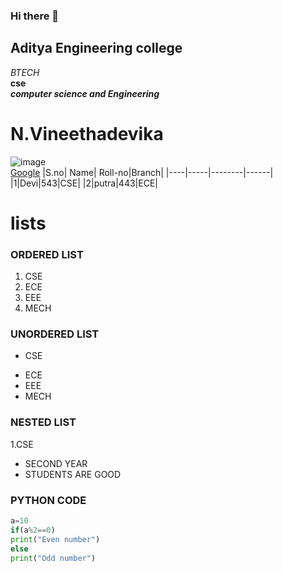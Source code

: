 ### Hi there 👋
## Aditya Engineering college

*BTECH*<br>
**cse**<br>
***computer science and Engineering***<br>
# N.Vineethadevika
![image](https://user-images.githubusercontent.com/84488013/142971516-f66765b5-a329-40d5-953b-dab1ba8afad6.png)<br>
[Google](www.google.com)
|S.no| Name| Roll-no|Branch|
|----|-----|--------|------| 
|1|Devi|543|CSE|
|2|putra|443|ECE|
<!--ORDERED LIST-->
# lists
### ORDERED LIST
1. CSE
2. ECE
3. EEE
4. MECH
### UNORDERED LIST
- CSE
* ECE
* EEE
* MECH
### NESTED LIST
1.CSE
  - SECOND YEAR
  - STUDENTS ARE GOOD
### PYTHON CODE
```python code
a=10
if(a%2==0)
print("Even number")
else
print("Odd number")
```


<!--
**vineethadevika/vineethadevika** is a ✨ _special_ ✨ repository because its `README.md` (this file) appears on your GitHub profile.

Here are some ideas to get you started:

- 🔭 I’m currently working on ...
- 🌱 I’m currently learning ...
- 👯 I’m looking to collaborate on ...
- 🤔 I’m looking for help with ...
- 💬 Ask me about ...
- 📫 How to reach me: ...
- 😄 Pronouns: ...
- ⚡ Fun fact: ...
-->
